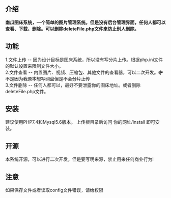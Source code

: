 ## 介绍
**南瓜图床系统，一个简单的图片管理系统。但是没有后台管理界面，任何人都可以查看、下载、删除。可以删除deleteFile.php文件来防止别人删除。**

## 功能
1.文件上传 -- 因为设计目标是图床系统，所以没有写分片上传。根据php.ini文件的默认设置来限制文件大小。  
2.文件查看 -- 内置图片、视频、压缩包、其他文件的查看器，可以二次开发。~~才不是因为我原本想写网盘但是不会分片上传~~  
3.文件删除 -- 任何人都可以，最好不要泄露你的图床地址。或者删除deleteFile.php文件。

## 安装  
建议使用PHP7.4和Mysql5.6版本。
上传根目录后访问 你的网址/install 即可安装。  

## 开源
本系统开源，可以进行二次开发。但是要写明来源，禁止用来任何商业行为!

## 注意
如果保存文件或者读取config文件错误，请给权限